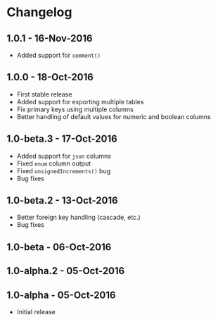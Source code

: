 # Changelog

## 1.0.1 - 16-Nov-2016

- Added support for `comment()`


## 1.0.0 - 18-Oct-2016

- First stable release
- Added support for exporting multiple tables
- Fix primary keys using multiple columns
- Better handling of default values for numeric and boolean columns


## 1.0-beta.3 - 17-Oct-2016

- Added support for `json` columns
- Fixed `enum` column output
- Fixed `unsignedIncrements()` bug
- Bug fixes

## 1.0-beta.2 - 13-Oct-2016

- Better foreign key handling (cascade, etc.)
- Bug fixes

## 1.0-beta - 06-Oct-2016

## 1.0-alpha.2 - 05-Oct-2016

## 1.0-alpha - 05-Oct-2016

- Initial release
